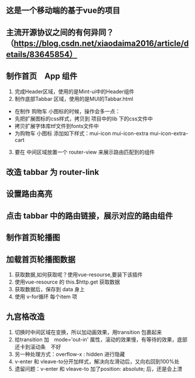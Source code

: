 ## 这是一个移动端的基于vue的项目
## 主流开源协议之间的有何异同？（https://blog.csdn.net/xiaodaima2016/article/details/83645854）
## 制作首页　App 组件
1. 完成Header区域，使用的是Mint-ui中的Header组件
2. 制作底部Tabbar 区域，使用的是MUI的Tabbar.html
  + 在制作 购物车 小图标的时候，操作会多一点：
  + 先把扩展图标的css样式，拷贝到 项目中的lib 下的css文件中
  + 拷贝扩展字体库ttf文件到fonts文件中
  + 为购物车 小图标 添加如下样式：mui-icon mui-icon-extra mui-icon-extra-cart
3.  要在 中间区域放置一个 router-view 来展示路由匹配到的组件

## 改造 tabbar 为 router-link


## 设置路由高亮

## 点击 tabbar 中的路由链接，展示对应的路由组件


## 制作首页轮播图


## 加载首页轮播图数据
1. 获取数据,如何获取呢？使用vue-resourse,要装下该插件
2. 使用vue-resource 的 this.$http.get 获取数据
3. 获取数据后，保存到 data 身上
4. 使用 v-for循环 每个item 项

## 九宫格改造
1. 切换时中间区域在变换，所以加动画效果，用transition 包裹起来
2. 给transition 加　mode='out-in' 属性，滚动的效果慢，有等待的效果，底部还卡到滚动条　不好
3. 另一种处理方式：overflow-x : hidden 进行隐藏
4. v-enter 和 vleave-to分开加样式，解决向左滑动后，又向右回到100%处
5. 遗留问题：v-enter 和 vleave-to 加了position: absolute; 后，还是会上漂